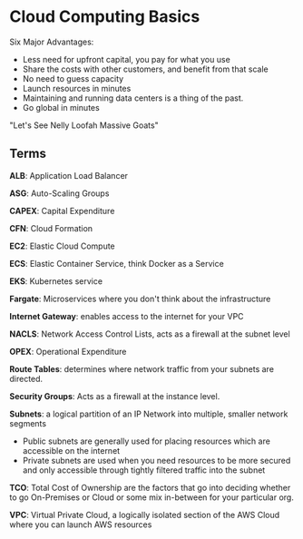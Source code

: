 # Cloud Computing Basics

Six Major Advantages:

- Less need for upfront capital, you pay for what you use
- Share the costs with other customers, and benefit from that scale
- No need to guess capacity
- Launch resources in minutes
- Maintaining and running data centers is a thing of the past.
- Go global in minutes

"Let's See Nelly Loofah Massive Goats"

## Terms

**ALB**: Application Load Balancer

**ASG**: Auto-Scaling Groups

**CAPEX**: Capital Expenditure

**CFN**: Cloud Formation

**EC2**: Elastic Cloud Compute

**ECS**: Elastic Container Service, think Docker as a Service

**EKS**: Kubernetes service

**Fargate**: Microservices where you don't think about the infrastructure

**Internet Gateway**: enables access to the internet for your VPC

**NACLS**: Network Access Control Lists, acts as a firewall at the subnet level

**OPEX**: Operational Expenditure

**Route Tables**: determines where network traffic from your subnets are directed.

**Security Groups**: Acts as a firewall at the instance level.

**Subnets**: a logical partition of an IP Network into multiple, smaller network segments

  - Public subnets are generally used for placing resources which are accessible on the internet
  - Private subnets are used when you need resources to be more secured and only accessible through tightly filtered traffic into the subnet

**TCO**: Total Cost of Ownership are the factors that go into deciding whether to go On-Premises or Cloud or some mix in-between for your particular org.

**VPC**: Virtual Private Cloud, a logically isolated section of the AWS Cloud where you can launch AWS resources









